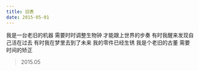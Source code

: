 ```yaml
---
title: 旧表
date: 2015-05-01
---
```


我是一台老旧的机器<!--more-->
需要时时调整生物钟
才能跟上世界的步奏
有时我醒来发现自己活在过去
有时我在梦里去到了未来
我的零件已经生锈
我是个老旧的古董
需要时间的矫正

> 2015.05